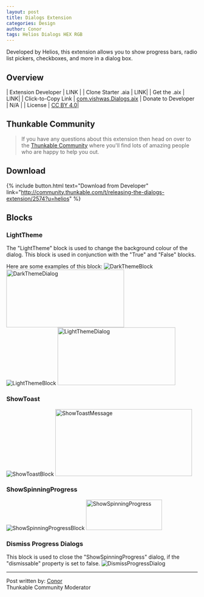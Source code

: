 ```yaml
---
layout: post
title: Dialogs Extension
categories: Design
author: Conor
tags: Helios Dialogs HEX RGB
---
```


Developed by Helios, this extension allows you to show progress bars, radio list pickers, checkboxes, and more in a dialog box.

<!-- more -->

## Overview

| Extension Developer | LINK |
| Clone Starter .aia | <a href="http://app.thunkable.com/?repo=raw.githubusercontent.com/domhnallohanlon/thunkable_extensions/gh-pages/assets/aia_repo/colours_extension_starter_template.asc" class="flat_btn" target="_blank" hidden> Open in Thunkable</a> LINK| 
| Get the .aix | <a href="http://community.thunkable.com/t/colours-extension/2513?u=helios" hidden>Manual Download</a> LINK|
| Click-to-Copy Link | <a href="#" id="copyButton">com.vishwas.Dialogs.aix</a>
| Donate to Developer | N/A |
| License | <a href="http://creativecommons.org/licenses/by/4.0/" target="_blank">CC BY 4.0</a>|

<p hidden id="copyTarget">http://community.thunkable.com/uploads/default/original/2X/2/2b0a9102fe7b8525fc099857ea12addef921b407.aix</p>

## Thunkable Community

>If you have any questions about this extension then head on over to the [Thunkable Community](https://community.thunkable.com/t/releasing-the-dialogs-extension/2574?u=domhnall) where you'll find lots of amazing people who are happy to help you out. 




## Download

{% include button.html text="Download from Developer" link="http://community.thunkable.com/t/releasing-the-dialogs-extension/2574?u=helios" %}

## Blocks

### LightTheme
The "LightTheme" block is used to change the background colour of the dialog. This block is used in conjunction with the "True" and "False" blocks.

Here are some examples of this block:
<img src="http://domhnallohanlon.com/thunkable_extensions/assets/post_assets/dialogs_extension/DarkThemeBlock.png" alt="DarkThemeBlock">
<img src="http://domhnallohanlon.com/thunkable_extensions/assets/post_assets/dialogs_extension/DarkThemeDialog.png" alt="DarkThemeDialog" height="152" width="310">
<br>
<img src="http://domhnallohanlon.com/thunkable_extensions/assets/post_assets/dialogs_extension/LightThemeBlock.png" alt="LightThemeBlock">
<img src="http://domhnallohanlon.com/thunkable_extensions/assets/post_assets/dialogs_extension/LightThemeDialog.png" alt="LightThemeDialog" height="152" width="310">

### ShowToast
<img src="http://domhnallohanlon.com/thunkable_extensions/assets/post_assets/dialogs_extension/ShowToastBlock.png" alt="ShowToastBlock">
<img src="http://domhnallohanlon.com/thunkable_extensions/assets/post_assets/dialogs_extension/ShowToastMessage.png" alt="ShowToastMessage" height="176" width="360">

### ShowSpinningProgress
<img src="http://domhnallohanlon.com/thunkable_extensions/assets/post_assets/dialogs_extension/ShowSpinningProgressBlock.png" alt="ShowSpinningProgressBlock">
<img src="http://domhnallohanlon.com/thunkable_extensions/assets/post_assets/dialogs_extension/ShowSpinningProgressDialog.gif" alt="ShowSpinningProgress" height="80" width="200">

### Dismiss Progress Dialogs
This block is used to close the "ShowSpinningProgress" dialog, if the "dismissable" property is set to false.
<img src="http://domhnallohanlon.com/thunkable_extensions/assets/post_assets/dialogs_extension/DismissProgressDialog.png" alt="DismissProgressDialog">

<hr />

Post written by:
<a href="http://community.thunkable.com/users/conor/">Conor</a>
<br>Thunkable Community Moderator
